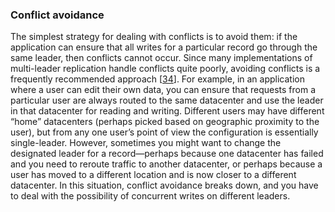 ### Conflict avoidance 
The simplest strategy for dealing with conflicts is to avoid them: if the application can ensure
that all writes for a particular record go through the same leader, then conflicts cannot occur.
Since many implementations of multi-leader replication handle conflicts quite poorly, avoiding
conflicts is a frequently recommended approach
[[34](ch05.html#Hodges2013vb)]. For example, in an application where a user can edit their own data, you can ensure that requests
from a particular user are always routed to the same datacenter and use the leader in that
datacenter for reading and writing. Different users may have different “home” datacenters (perhaps
picked based on geographic proximity to the user), but from any one user’s point of view the
configuration is essentially single-leader. However, sometimes you might want to change the designated leader for a record—perhaps because
one datacenter has failed and you need to reroute traffic to another datacenter, or perhaps because
a user has moved to a different location and is now closer to a different datacenter. In this
situation, conflict avoidance breaks down, and you have to deal with the possibility of concurrent
writes on different leaders.